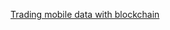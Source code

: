 [Trading mobile data with blockchain](https://www.coindesk.com/streamr-announces-partnership-with-nokia-osisoft/)
